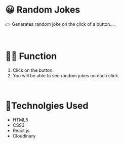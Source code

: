 <h1>😀 Random Jokes</h1>
<p>👉 Generates random joke on the click of a button....</p>
<br>
<h1>👩‍💻 Function</h1>
<ol>
  <li>Click on the button.</li>
  <li>You will be able to see random jokes on each click.</li>
</ol>
<br>
<h1>📱Technolgies Used</h1>
<ul>
    <li>HTML5</li>
    <li>CSS3</li>
    <li>React.js</li>
    <li>Cloudinary</li>
</ul>
